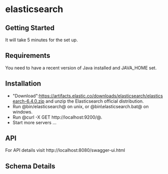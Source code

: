 # elasticsearch

## Getting Started

It will take 5 minutes for the set up.

## Requirements

You need to have a recent version of Java installed and JAVA_HOME set.

## Installation

* "Download":https://artifacts.elastic.co/downloads/elasticsearch/elasticsearch-6.4.0.zip and unzip the Elasticsearch official distribution.
* Run @bin/elasticsearch@ on unix, or @bin\elasticsearch.bat@ on windows.
* Run @curl -X GET http://localhost:9200/@.
* Start more servers ...

## API
For API details visit http://localhost:8080/swagger-ui.html

## Schema Details
